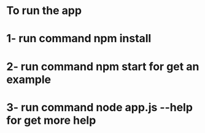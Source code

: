 # To run the app 

# 1- run command npm install

# 2- run command npm start for get an example

# 3- run command node app.js --help for get more help